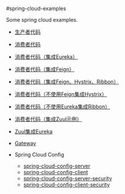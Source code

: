 #spring-cloud-examples

Some spring cloud examples.


- [生产者代码](https://github.com/javachen/java-tutorials/tree/master/spring-cloud/spring-cloud-examples/provider)


- [消费者代码](https://github.com/javachen/java-tutorials/tree/master/spring-cloud/spring-cloud-examples/consumer)
- [消费者代码（集成Eureka）](https://github.com/javachen/java-tutorials/tree/master/spring-cloud/spring-cloud-examples/consumer-eureka)
- [消费者代码（集成Feign）](https://github.com/javachen/java-tutorials/tree/master/spring-cloud/spring-cloud-examples/consumer-feign)
- [消费者代码（集成Feign、Hystrix、Ribbon）](https://github.com/javachen/java-tutorials/tree/master/spring-cloud/spring-cloud-examples/consumer-feign-hystrix)
- [消费者代码（不使用Feign集成Hystrix）](https://github.com/javachen/java-tutorials/tree/master/spring-cloud/spring-cloud-examples/consumer-hystrix)
- [消费者代码（不使用Eureka集成Ribbon）](https://github.com/javachen/java-tutorials/tree/master/spring-cloud/spring-cloud-examples/consumer-ribbon-without-eureka)
- [消费者代码（集成Zuul示例）](https://github.com/javachen/java-tutorials/tree/master/spring-cloud/spring-cloud-examples/consumer-zuul)

- [Zuul集成Eureka](https://github.com/javachen/java-tutorials/tree/master/spring-cloud/spring-cloud-examples/spring-cloud-zuul-eureka)
- [Gateway](https://github.com/javachen/java-tutorials/tree/master/spring-cloud/spring-cloud-examples/spring-cloud-gateway)

- Spring Cloud Config
  - [spring-cloud-config-server](https://github.com/javachen/java-tutorials/tree/master/spring-cloud/spring-cloud-examples/spring-cloud-config/spring-cloud-config-server)
  - [spring-cloud-config-client](https://github.com/javachen/java-tutorials/tree/master/spring-cloud/spring-cloud-examples/spring-cloud-config/spring-cloud-config-client)
  - [spring-cloud-config-server-security](https://github.com/javachen/java-tutorials/tree/master/spring-cloud/spring-cloud-examples/spring-cloud-config/spring-cloud-config-server-security)
  - [spring-cloud-config-client-security](https://github.com/javachen/java-tutorials/tree/master/spring-cloud/spring-cloud-examples/spring-cloud-config/spring-cloud-config-client-security)
    